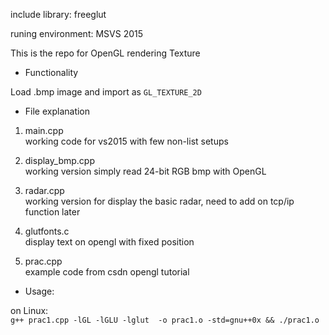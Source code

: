 include library: freeglut

runing environment: MSVS 2015

This is the repo for OpenGL rendering Texture


* Functionality

Load .bmp image and import as `GL_TEXTURE_2D`

* File explanation

1. main.cpp  
    working code for vs2015 with few non-list setups

2. display_bmp.cpp  
    working version simply read 24-bit RGB bmp with OpenGL

3. radar.cpp  
    working version for display the basic radar, need to add on tcp/ip function later

4. glutfonts.c  
    display text on opengl with fixed position

5. prac.cpp  
    example code from csdn opengl tutorial
* Usage:

on Linux:  
`g++ prac1.cpp -lGL -lGLU -lglut  -o prac1.o -std=gnu++0x && ./prac1.o`

